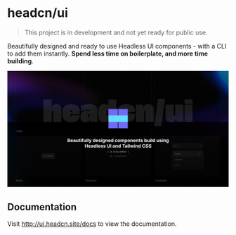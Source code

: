 # headcn/ui

> This project is in development and not yet ready for public use.

Beautifully designed and ready to use Headless UI components - with a CLI to add them instantly. **Spend less time on boilerplate, and more time building**.

![hero](./apps/www/public/og.png)

## Documentation

Visit http://ui.headcn.site/docs to view the documentation.
